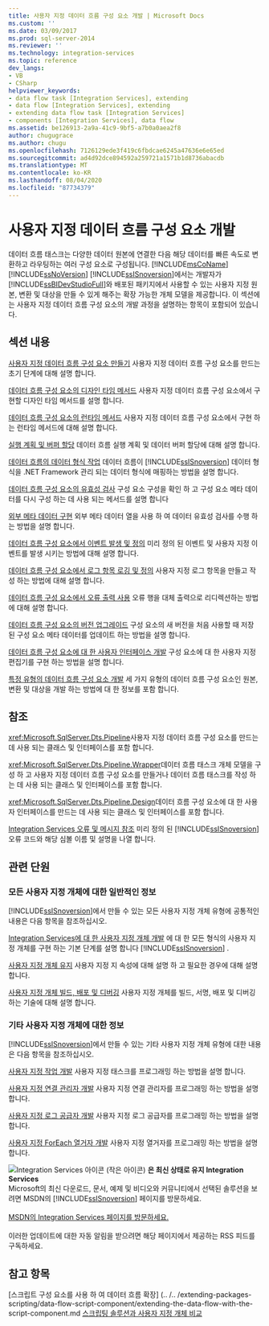 ```yaml
---
title: 사용자 지정 데이터 흐름 구성 요소 개발 | Microsoft Docs
ms.custom: ''
ms.date: 03/09/2017
ms.prod: sql-server-2014
ms.reviewer: ''
ms.technology: integration-services
ms.topic: reference
dev_langs:
- VB
- CSharp
helpviewer_keywords:
- data flow task [Integration Services], extending
- data flow [Integration Services], extending
- extending data flow task [Integration Services]
- components [Integration Services], data flow
ms.assetid: be126913-2a9a-41c9-9bf5-a7b0a0aea2f8
author: chugugrace
ms.author: chugu
ms.openlocfilehash: 7126129ede3f419c6fbdcae6245a47636e6e65ed
ms.sourcegitcommit: ad4d92dce894592a259721a1571b1d8736abacdb
ms.translationtype: MT
ms.contentlocale: ko-KR
ms.lasthandoff: 08/04/2020
ms.locfileid: "87734379"
---
```

# <a name="developing-a-custom-data-flow-component"></a>사용자 지정 데이터 흐름 구성 요소 개발
  데이터 흐름 태스크는 다양한 데이터 원본에 연결한 다음 해당 데이터를 빠른 속도로 변환하고 라우팅하는 여러 구성 요소로 구성됩니다. [!INCLUDE[msCoName](../../../includes/msconame-md.md)] [!INCLUDE[ssNoVersion](../../../includes/ssnoversion-md.md)] [!INCLUDE[ssISnoversion](../../../includes/ssisnoversion-md.md)]에서는 개발자가 [!INCLUDE[ssBIDevStudioFull](../../../includes/ssbidevstudiofull-md.md)]와 배포된 패키지에서 사용할 수 있는 사용자 지정 원본, 변환 및 대상을 만들 수 있게 해주는 확장 가능한 개체 모델을 제공합니다. 이 섹션에는 사용자 지정 데이터 흐름 구성 요소의 개발 과정을 설명하는 항목이 포함되어 있습니다.

## <a name="in-this-section"></a>섹션 내용
 [사용자 지정 데이터 흐름 구성 요소 만들기](creating-a-custom-data-flow-component.md) 사용자 지정 데이터 흐름 구성 요소를 만드는 초기 단계에 대해 설명 합니다.

 [데이터 흐름 구성 요소의 디자인 타임 메서드](design-time-methods-of-a-data-flow-component.md) 사용자 지정 데이터 흐름 구성 요소에서 구현할 디자인 타임 메서드를 설명 합니다.

 [데이터 흐름 구성 요소의 런타임 메서드](run-time-methods-of-a-data-flow-component.md) 사용자 지정 데이터 흐름 구성 요소에서 구현 하는 런타임 메서드에 대해 설명 합니다.

 [실행 계획 및 버퍼 할당](execution-plan-and-buffer-allocation.md) 데이터 흐름 실행 계획 및 데이터 버퍼 할당에 대해 설명 합니다.

 [데이터 흐름의 데이터 형식 작업](working-with-data-types-in-the-data-flow.md) 데이터 흐름이 [!INCLUDE[ssISnoversion](../../../includes/ssisnoversion-md.md)] 데이터 형식을 .NET Framework 관리 되는 데이터 형식에 매핑하는 방법을 설명 합니다.

 [데이터 흐름 구성 요소의 유효성 검사](validating-a-data-flow-component.md) 구성 요소 구성을 확인 하 고 구성 요소 메타 데이터를 다시 구성 하는 데 사용 되는 메서드를 설명 합니다

 [외부 메타 데이터 구현](implementing-external-metadata.md) 외부 메타 데이터 열을 사용 하 여 데이터 유효성 검사를 수행 하는 방법을 설명 합니다.

 [데이터 흐름 구성 요소에서 이벤트 발생 및 정의](raising-and-defining-events-in-a-data-flow-component.md) 미리 정의 된 이벤트 및 사용자 지정 이벤트를 발생 시키는 방법에 대해 설명 합니다.

 [데이터 흐름 구성 요소에서 로그 항목 로깅 및 정의](logging-and-defining-log-entries-in-a-data-flow-component.md) 사용자 지정 로그 항목을 만들고 작성 하는 방법에 대해 설명 합니다.

 [데이터 흐름 구성 요소에서 오류 출력 사용](using-error-outputs-in-a-data-flow-component.md) 오류 행을 대체 출력으로 리디렉션하는 방법에 대해 설명 합니다.

 [데이터 흐름 구성 요소의 버전 업그레이드](upgrading-the-version-of-a-data-flow-component.md) 구성 요소의 새 버전을 처음 사용할 때 저장 된 구성 요소 메타 데이터를 업데이트 하는 방법을 설명 합니다.

 [데이터 흐름 구성 요소에 대 한 사용자 인터페이스 개발](developing-a-user-interface-for-a-data-flow-component.md) 구성 요소에 대 한 사용자 지정 편집기를 구현 하는 방법을 설명 합니다.

 [특정 유형의 데이터 흐름 구성 요소 개발](../../extending-packages-custom-objects-data-flow-types/developing-specific-types-of-data-flow-components.md) 세 가지 유형의 데이터 흐름 구성 요소인 원본, 변환 및 대상을 개발 하는 방법에 대 한 정보를 포함 합니다.

## <a name="reference"></a>참조
 <xref:Microsoft.SqlServer.Dts.Pipeline>사용자 지정 데이터 흐름 구성 요소를 만드는 데 사용 되는 클래스 및 인터페이스를 포함 합니다.

 <xref:Microsoft.SqlServer.Dts.Pipeline.Wrapper>데이터 흐름 태스크 개체 모델을 구성 하 고 사용자 지정 데이터 흐름 구성 요소를 만들거나 데이터 흐름 태스크를 작성 하는 데 사용 되는 클래스 및 인터페이스를 포함 합니다.

 <xref:Microsoft.SqlServer.Dts.Pipeline.Design>데이터 흐름 구성 요소에 대 한 사용자 인터페이스를 만드는 데 사용 되는 클래스 및 인터페이스를 포함 합니다.

 [Integration Services 오류 및 메시지 참조](../../integration-services-error-and-message-reference.md) 미리 정의 된 [!INCLUDE[ssISnoversion](../../../includes/ssisnoversion-md.md)] 오류 코드와 해당 심볼 이름 및 설명을 나열 합니다.

## <a name="related-sections"></a>관련 단원

### <a name="information-common-to-all-custom-objects"></a>모든 사용자 지정 개체에 대한 일반적인 정보
 [!INCLUDE[ssISnoversion](../../../includes/ssisnoversion-md.md)]에서 만들 수 있는 모든 사용자 지정 개체 유형에 공통적인 내용은 다음 항목을 참조하십시오.

 [Integration Services에 대 한 사용자 지정 개체 개발](../../extending-packages-custom-objects/developing-custom-objects-for-integration-services.md) 에 대 한 모든 형식의 사용자 지정 개체를 구현 하는 기본 단계를 설명 합니다 [!INCLUDE[ssISnoversion](../../../includes/ssisnoversion-md.md)] .

 [사용자 지정 개체 유지](../../extending-packages-custom-objects/persisting-custom-objects.md) 사용자 지정 지 속성에 대해 설명 하 고 필요한 경우에 대해 설명 합니다.

 [사용자 지정 개체 빌드, 배포 및 디버깅](../../extending-packages-custom-objects/building-deploying-and-debugging-custom-objects.md) 사용자 지정 개체를 빌드, 서명, 배포 및 디버깅 하는 기술에 대해 설명 합니다.

### <a name="information-about-other-custom-objects"></a>기타 사용자 지정 개체에 대한 정보
 [!INCLUDE[ssISnoversion](../../../includes/ssisnoversion-md.md)]에서 만들 수 있는 기타 사용자 지정 개체 유형에 대한 내용은 다음 항목을 참조하십시오.

 [사용자 지정 작업 개발](../../extending-packages-custom-objects/task/developing-a-custom-task.md) 사용자 지정 태스크를 프로그래밍 하는 방법을 설명 합니다.

 [사용자 지정 연결 관리자 개발](../../extending-packages-custom-objects/connection-manager/developing-a-custom-connection-manager.md) 사용자 지정 연결 관리자를 프로그래밍 하는 방법을 설명 합니다.

 [사용자 지정 로그 공급자 개발](../../extending-packages-custom-objects/log-provider/developing-a-custom-log-provider.md) 사용자 지정 로그 공급자를 프로그래밍 하는 방법을 설명 합니다.

 [사용자 지정 ForEach 열거자 개발](../../extending-packages-custom-objects/foreach-enumerator/developing-a-custom-foreach-enumerator.md) 사용자 지정 열거자를 프로그래밍 하는 방법을 설명 합니다.

![Integration Services 아이콘 (작은 아이콘)](../../media/dts-16.gif "Integration Services 아이콘(작은 아이콘)")  **은 최신 상태로 유지 Integration Services**<br /> Microsoft의 최신 다운로드, 문서, 예제 및 비디오와 커뮤니티에서 선택된 솔루션을 보려면 MSDN의 [!INCLUDE[ssISnoversion](../../../includes/ssisnoversion-md.md)] 페이지를 방문하세요.<br /><br /> [MSDN의 Integration Services 페이지를 방문하세요.](https://go.microsoft.com/fwlink/?LinkId=136655)<br /><br /> 이러한 업데이트에 대한 자동 알림을 받으려면 해당 페이지에서 제공하는 RSS 피드를 구독하세요.

## <a name="see-also"></a>참고 항목
 [스크립트 구성 요소를 사용 하 여 데이터 흐름 확장] (.. /.. /extending-packages-scripting/data-flow-script-component/extending-the-data-flow-with-the-script-component.md [스크립팅 솔루션과 사용자 지정 개체 비교](../../extending-packages-scripting/comparing-scripting-solutions-and-custom-objects.md)



